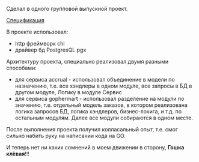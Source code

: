 Сделал в одного групповой выпускной проект.

[Спецификация](https://github.com/rusalexch/loyalty-group/edit/master/SPECIFICATION.md)

В проекте использовал:
- http фреймворк chi
- драйвер бд PostgresQL pgx

Архитектуру проекта, специально реализовал двумя разными способами:
- для сервиса accrual - использовал объединение в модели по назначению, т.е. все хэндлеры в одном модуле, все запросы в БД в другом модуле, Логику в модуле Сервис
- для сервиса gophermart - использовал разделение на модули по значению, т.е. отдельный модель заказов, в котором реализована логика запросов БД, логика хэндлеров, бизнес-локига, и т.д. по остальным модулям. Далее все модули собираются в одном месте.

После выполнения проекта получил колласальный опыт, т.е. смог сильно набить руку на написании кода на GO. 

И теперь нет ни каких сомнений в моем движении в сторону, **Гошка клёвая**!!!
